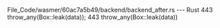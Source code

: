 File_Code/wasmer/60ac7a5b49/backend/backend_after.rs --- Rust
443         throw_any(Box::leak(data));                                                                                                                      443         throw_any(Box::leak(data))


